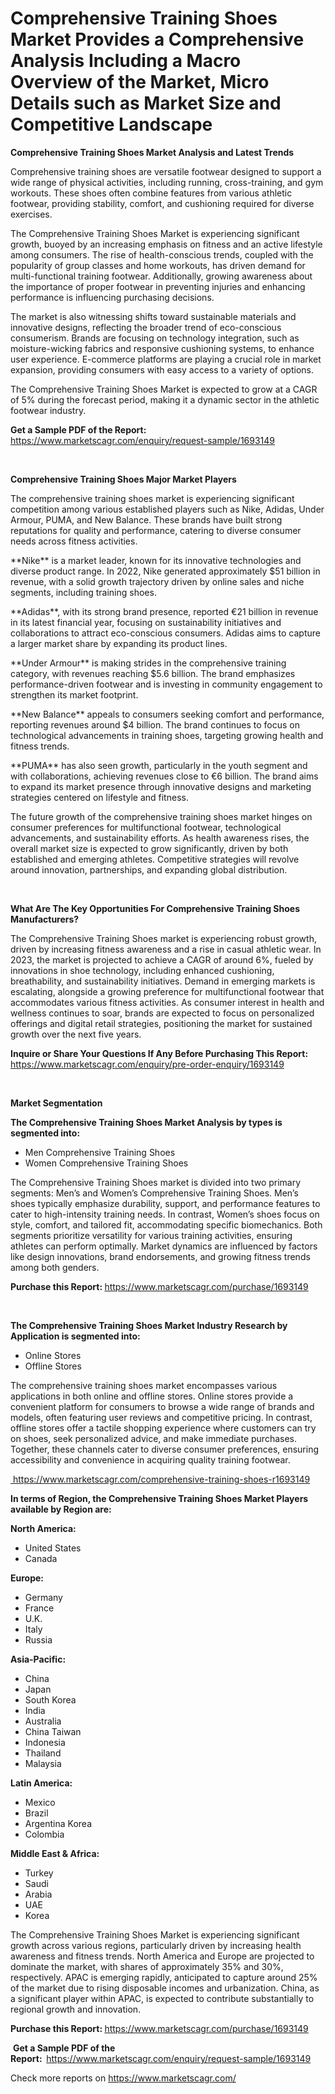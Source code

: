 <p><h1>Comprehensive Training Shoes Market Provides a Comprehensive Analysis Including a Macro Overview of the Market, Micro Details such as Market Size and Competitive Landscape</h1></p><p><strong>Comprehensive Training Shoes Market Analysis and Latest Trends</strong></p>
<p><p>Comprehensive training shoes are versatile footwear designed to support a wide range of physical activities, including running, cross-training, and gym workouts. These shoes often combine features from various athletic footwear, providing stability, comfort, and cushioning required for diverse exercises. </p><p>The Comprehensive Training Shoes Market is experiencing significant growth, buoyed by an increasing emphasis on fitness and an active lifestyle among consumers. The rise of health-conscious trends, coupled with the popularity of group classes and home workouts, has driven demand for multi-functional training footwear. Additionally, growing awareness about the importance of proper footwear in preventing injuries and enhancing performance is influencing purchasing decisions.</p><p>The market is also witnessing shifts toward sustainable materials and innovative designs, reflecting the broader trend of eco-conscious consumerism. Brands are focusing on technology integration, such as moisture-wicking fabrics and responsive cushioning systems, to enhance user experience. E-commerce platforms are playing a crucial role in market expansion, providing consumers with easy access to a variety of options.</p><p>The Comprehensive Training Shoes Market is expected to grow at a CAGR of 5% during the forecast period, making it a dynamic sector in the athletic footwear industry.</p></p>
<p><strong>Get a Sample PDF of the Report:&nbsp;</strong> <a href="https://www.marketscagr.com/enquiry/request-sample/1693149?utm_campaign=1848&utm_medium=2&utm_source=Github&utm_content=ia&utm_term=08012025&utm_id=comprehensive-training-shoes">https://www.marketscagr.com/enquiry/request-sample/1693149</a></p>
<p>&nbsp;</p>
<p><strong>Comprehensive Training Shoes Major Market Players</strong></p>
<p><p>The comprehensive training shoes market is experiencing significant competition among various established players such as Nike, Adidas, Under Armour, PUMA, and New Balance. These brands have built strong reputations for quality and performance, catering to diverse consumer needs across fitness activities.</p><p>**Nike** is a market leader, known for its innovative technologies and diverse product range. In 2022, Nike generated approximately $51 billion in revenue, with a solid growth trajectory driven by online sales and niche segments, including training shoes.</p><p>**Adidas**, with its strong brand presence, reported €21 billion in revenue in its latest financial year, focusing on sustainability initiatives and collaborations to attract eco-conscious consumers. Adidas aims to capture a larger market share by expanding its product lines.</p><p>**Under Armour** is making strides in the comprehensive training category, with revenues reaching $5.6 billion. The brand emphasizes performance-driven footwear and is investing in community engagement to strengthen its market footprint.</p><p>**New Balance** appeals to consumers seeking comfort and performance, reporting revenues around $4 billion. The brand continues to focus on technological advancements in training shoes, targeting growing health and fitness trends.</p><p>**PUMA** has also seen growth, particularly in the youth segment and with collaborations, achieving revenues close to €6 billion. The brand aims to expand its market presence through innovative designs and marketing strategies centered on lifestyle and fitness.</p><p>The future growth of the comprehensive training shoes market hinges on consumer preferences for multifunctional footwear, technological advancements, and sustainability efforts. As health awareness rises, the overall market size is expected to grow significantly, driven by both established and emerging athletes. Competitive strategies will revolve around innovation, partnerships, and expanding global distribution.</p></p>
<p>&nbsp;</p>
<p><strong>What Are The Key Opportunities For Comprehensive Training Shoes Manufacturers?</strong></p>
<p><p>The Comprehensive Training Shoes market is experiencing robust growth, driven by increasing fitness awareness and a rise in casual athletic wear. In 2023, the market is projected to achieve a CAGR of around 6%, fueled by innovations in shoe technology, including enhanced cushioning, breathability, and sustainability initiatives. Demand in emerging markets is escalating, alongside a growing preference for multifunctional footwear that accommodates various fitness activities. As consumer interest in health and wellness continues to soar, brands are expected to focus on personalized offerings and digital retail strategies, positioning the market for sustained growth over the next five years.</p></p>
<p><strong>Inquire or Share Your Questions If Any Before Purchasing This Report:</strong> <a href="https://www.marketscagr.com/enquiry/pre-order-enquiry/1693149?utm_campaign=1848&utm_medium=2&utm_source=Github&utm_content=ia&utm_term=08012025&utm_id=comprehensive-training-shoes">https://www.marketscagr.com/enquiry/pre-order-enquiry/1693149</a></p>
<p>&nbsp;</p>
<p><strong>Market Segmentation</strong></p>
<p><strong>The Comprehensive Training Shoes Market Analysis by types is segmented into:</strong></p>
<p><ul><li>Men Comprehensive Training Shoes</li><li>Women Comprehensive Training Shoes</li></ul></p>
<p><p>The Comprehensive Training Shoes market is divided into two primary segments: Men’s and Women’s Comprehensive Training Shoes. Men’s shoes typically emphasize durability, support, and performance features to cater to high-intensity training needs. In contrast, Women’s shoes focus on style, comfort, and tailored fit, accommodating specific biomechanics. Both segments prioritize versatility for various training activities, ensuring athletes can perform optimally. Market dynamics are influenced by factors like design innovations, brand endorsements, and growing fitness trends among both genders.</p></p>
<p><strong>Purchase this Report:&nbsp;</strong><a href="https://www.marketscagr.com/purchase/1693149?utm_campaign=1848&utm_medium=2&utm_source=Github&utm_content=ia&utm_term=08012025&utm_id=comprehensive-training-shoes">https://www.marketscagr.com/purchase/1693149</a></p>
<p>&nbsp;</p>
<p><strong>The Comprehensive Training Shoes Market Industry Research by Application is segmented into:</strong></p>
<p><ul><li>Online Stores</li><li>Offline Stores</li></ul></p>
<p><p>The comprehensive training shoes market encompasses various applications in both online and offline stores. Online stores provide a convenient platform for consumers to browse a wide range of brands and models, often featuring user reviews and competitive pricing. In contrast, offline stores offer a tactile shopping experience where customers can try on shoes, seek personalized advice, and make immediate purchases. Together, these channels cater to diverse consumer preferences, ensuring accessibility and convenience in acquiring quality training footwear.</p></p>
<p><a href="https://www.marketscagr.com/comprehensive-training-shoes-r1693149?utm_campaign=1848&utm_medium=2&utm_source=Github&utm_content=ia&utm_term=08012025&utm_id=comprehensive-training-shoes">&nbsp;https://www.marketscagr.com/comprehensive-training-shoes-r1693149</a></p>
<p><strong>In terms of Region, the Comprehensive Training Shoes Market Players available by Region are:</strong></p>
<p>
    <p> <strong> North America: </strong>
        <ul>
            <li>United States</li>
            <li>Canada</li>
        </ul>
        </p> 
    <p> <strong> Europe: </strong>
        <ul>
            <li>Germany</li>
            <li>France</li>
            <li>U.K.</li>
            <li>Italy</li>
            <li>Russia</li>
        </ul>
        </p> 
    <p> <strong> Asia-Pacific: </strong>
        <ul>
            <li>China</li>
            <li>Japan</li>
            <li>South Korea</li>
            <li>India</li>
            <li>Australia</li>
            <li>China Taiwan</li>
            <li>Indonesia</li>
            <li>Thailand</li>
            <li>Malaysia</li>
        </ul>
        </p> 
    <p> <strong> Latin America: </strong>
        <ul>
            <li>Mexico</li>
            <li>Brazil</li>
            <li>Argentina Korea</li>
            <li>Colombia</li>
        </ul>
        </p> 
    <p> <strong> Middle East & Africa: </strong>
        <ul>
            <li>Turkey</li>
            <li>Saudi</li>
            <li>Arabia</li>
            <li>UAE</li>
            <li>Korea</li>
        </ul>
    </p>
    </p>
<p><p>The Comprehensive Training Shoes Market is experiencing significant growth across various regions, particularly driven by increasing health awareness and fitness trends. North America and Europe are projected to dominate the market, with shares of approximately 35% and 30%, respectively. APAC is emerging rapidly, anticipated to capture around 25% of the market due to rising disposable incomes and urbanization. China, as a significant player within APAC, is expected to contribute substantially to regional growth and innovation.</p></p>
<p><strong>Purchase this Report: </strong><a href="https://www.marketscagr.com/purchase/1693149?utm_campaign=1848&utm_medium=2&utm_source=Github&utm_content=ia&utm_term=08012025&utm_id=comprehensive-training-shoes">https://www.marketscagr.com/purchase/1693149</a></p>
<p>&nbsp;<strong>Get a Sample PDF of the Report:&nbsp;&nbsp;</strong><a href="https://www.marketscagr.com/enquiry/request-sample/1693149?utm_campaign=1848&utm_medium=2&utm_source=Github&utm_content=ia&utm_term=08012025&utm_id=comprehensive-training-shoes">https://www.marketscagr.com/enquiry/request-sample/1693149</a></p>
<p><strong></strong></p>
<p>Check more reports on <a href="https://www.marketscagr.com/?utm_campaign=1848&utm_medium=2&utm_source=Github&utm_content=ia&utm_term=08012025&utm_id=comprehensive-training-shoes">https://www.marketscagr.com/</a></p>